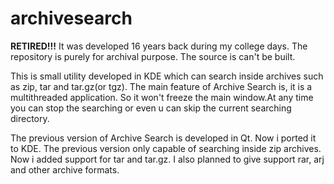 # archivesearch

**RETIRED!!!** It was developed 16 years back during my college days. The repository is purely for archival purpose. The source is can't be built.

This is small utility developed in KDE which can search inside archives
such as zip, tar and tar.gz(or tgz). The main feature of Archive Search is, it is a multithreaded application. So it won't freeze the main window.At any time you can stop the searching or even u can skip the current searching directory.

The previous version of Archive Search is developed in Qt. Now i ported it to KDE. The previous version only capable of searching inside zip archives. Now i added support for tar and tar.gz. I also planned to give support rar, arj and other archive formats.
